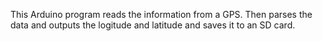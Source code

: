 This Arduino program reads the information from a GPS. Then parses the data and outputs the logitude and latitude and saves it to an SD card.
